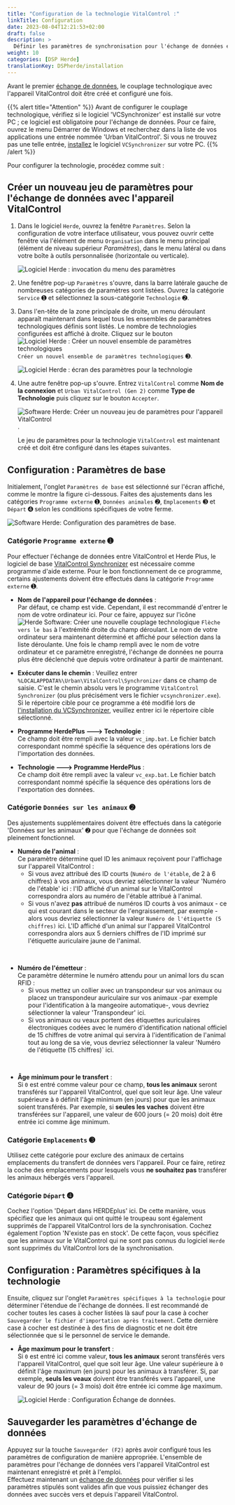 ```yaml
---
title: "Configuration de la technologie VitalControl :"
linkTitle: Configuration
date: 2023-08-04T12:21:53+02:00
draft: false
description: >
  Définir les paramètres de synchronisation pour l'échange de données entre le logiciel *Herde* et l'appareil VitalControl.
weight: 10
categories: [DSP Herde]
translationKey: DSPherde/installation
---
```

Avant le premier [échange de données](../data-exchange/), le couplage technologique avec l'appareil VitalControl doit être créé et configuré une fois.

{{% alert title="Attention" %}}
Avant de configurer le couplage technologique, vérifiez si le logiciel 'VCSynchronizer' est installé sur votre PC ; ce logiciel est obligatoire pour l'échange de données. Pour ce faire, ouvrez le menu Démarrer de Windows et recherchez dans la liste de vos applications une entrée nommée 'Urban VitalControl'. Si vous ne trouvez pas une telle entrée, [installez](../../vcsynchronizer/installation/) le logiciel `VCSynchronizer` sur votre PC.
{{% /alert %}}

Pour configurer la technologie, procédez comme suit :

## Créer un nouveau jeu de paramètres pour l'échange de données avec l'appareil VitalControl

1. Dans le logiciel `Herde`, ouvrez la fenêtre `Paramètres`. Selon la configuration de votre interface utilisateur, vous pouvez ouvrir cette fenêtre via l'élément de menu `Organisation` dans le menu principal (élément de niveau supérieur _Paramètres_), dans le menu latéral ou dans votre boîte à outils personnalisée (horizontale ou verticale).

   ![Logiciel Herde : invocation du menu des paramètres](../screenshots/settings.png "Herde : invoquer les Paramètres")

1. Une fenêtre pop-up `Paramètres` s'ouvre, dans la barre latérale gauche de nombreuses catégories de paramètres sont listées. Ouvrez la catégorie `Service` ➊ et sélectionnez la sous-catégorie `Technologie` ➋.

1. Dans l'en-tête de la zone principale de droite, un menu déroulant apparaît maintenant dans lequel tous les ensembles de paramètres technologiques définis sont listés. Le nombre de technologies configurées est affiché à droite. Cliquez sur le bouton ![Logiciel Herde : Créer un nouvel ensemble de paramètres technologiques](/icons/new.png "Herde : Créer un Couplage Technologique") `Créer un nouvel ensemble de paramètres technologiques` ➌.

   ![Logiciel Herde : écran des paramètres pour la technologie](../screenshots/settings-technology.png "Herde : Paramètres pour la Technologie")

1. Une autre fenêtre pop-up s'ouvre. Entrez `VitalControl` comme **Nom de la connexion** et `Urban VitalControl (Gen 2)` comme **Type de Technologie** puis cliquez sur le bouton `Accepter`.

   ![Software Herde: Créer un nouveau jeu de paramètres pour l'appareil VitalControl](../screenshots/new-technology.png "Créer une nouvelle technologie : VitalControl").

   Le jeu de paramètres pour la technologie `VitalControl` est maintenant créé et doit être configuré dans les étapes suivantes.

## Configuration : Paramètres de base

Initialement, l'onglet `Paramètres de base` est sélectionné sur l'écran affiché, comme le montre la figure ci-dessous. Faites des ajustements dans les catégories `Programme externe` ➊, `Données animales` ➋, `Emplacements` ➌ et `Départ` ➍ selon les conditions spécifiques de votre ferme.

   ![Software Herde: Configuration des paramètres de base](../screenshots/basic-settings.png "Technologie VitalControl : Paramètres de base").
   
### Catégorie `Programme externe` ➊

Pour effectuer l'échange de données entre VitalControl et Herde Plus, le logiciel de base [VitalControl Synchronizer](../../vcsynchronizer) est nécessaire comme programme d'aide externe. Pour le bon fonctionnement de ce programme, certains ajustements doivent être effectués dans la catégorie `Programme externe` ➊.

- **Nom de l'appareil pour l'échange de données** :  
  Par défaut, ce champ est vide. Cependant, il est recommandé d'entrer le nom de votre ordinateur ici. Pour ce faire, appuyez sur l'icône ![Herde Software: Créer une nouvelle couplage technologique](/icons/arrow-down.png "Herde : Créer un couplage technologique") `Flèche vers le bas` à l'extrémité droite du champ déroulant. Le nom de votre ordinateur sera maintenant déterminé et affiché pour sélection dans la liste déroulante. Une fois le champ rempli avec le nom de votre ordinateur et ce paramètre enregistré, l'échange de données ne pourra plus être déclenché que depuis votre ordinateur à partir de maintenant.

- **Exécuter dans le chemin** :
  Veuillez entrer `%LOCALAPPDATA%\Urban\VitalControl\Synchronizer` dans ce champ de saisie. C'est le chemin absolu vers le programme `VitalControl Synchronizer` (ou plus précisément vers le fichier `vcsynchronizer.exe`). Si le répertoire cible pour ce programme a été modifié lors de [l'installation du VCSynchronizer](../../vcsynchronizer/installation), veuillez entrer ici le répertoire cible sélectionné.

- **Programme HerdePlus 🡒 Technologie** :  
  Ce champ doit être rempli avec la valeur `vc_imp.bat`. Le fichier batch correspondant nommé spécifie la séquence des opérations lors de l'importation des données.

- **Technologie 🡒 Programme HerdePlus** :  
  Ce champ doit être rempli avec la valeur `vc_exp.bat`. Le fichier batch correspondant nommé spécifie la séquence des opérations lors de l'exportation des données.

### Catégorie `Données sur les animaux` ➋

Des ajustements supplémentaires doivent être effectués dans la catégorie 'Données sur les animaux' ➋ pour que l'échange de données soit pleinement fonctionnel.

- **Numéro de l'animal** :  
  Ce paramètre détermine quel ID les animaux reçoivent pour l'affichage sur l'appareil VitalControl :
  - Si vous avez attribué des ID courts (`Numéro de l'étable`, de 2 à 6 chiffres) à vos animaux, vous devriez sélectionner la valeur 'Numéro de l'étable' ici : l'ID affiché d'un animal sur le VitalControl correspondra alors au numéro de l'étable attribué à l'animal.
  - Si vous n'avez **pas** attribué de numéros ID courts à vos animaux - ce qui est courant dans le secteur de l'engraissement, par exemple - alors vous devriez sélectionner la valeur `Numéro de l'étiquette (5 chiffres)` ici. L'ID affiché d'un animal sur l'appareil VitalControl correspondra alors aux 5 derniers chiffres de l'ID imprimé sur l'étiquette auriculaire jaune de l'animal.
  
<br>

- **Numéro de l'émetteur** :  
  Ce paramètre détermine le numéro attendu pour un animal lors du scan RFID :  
  - Si vous mettez un collier avec un transpondeur sur vos animaux ou placez un transpondeur auriculaire sur vos animaux -par exemple pour l'identification à la mangeoire automatique-, vous devriez sélectionner la valeur 'Transpondeur' ici.
  - Si vos animaux ou veaux portent des étiquettes auriculaires électroniques codées avec le numéro d'identification national officiel de 15 chiffres de votre animal qui servira à l'identification de l'animal tout au long de sa vie, vous devriez sélectionner la valeur 'Numéro de l'étiquette (15 chiffres)` ici.

<br>

- **Âge minimum pour le transfert** :  
  Si `0` est entré comme valeur pour ce champ, **tous les animaux** seront transférés sur l'appareil VitalControl, quel que soit leur âge. Une valeur supérieure à `0` définit l'âge minimum (en jours) pour que les animaux soient transférés. Par exemple, si **seules les vaches** doivent être transférées sur l'appareil, une valeur de 600 jours (= 20 mois) doit être entrée ici comme âge minimum.

### Catégorie `Emplacements` ➌

Utilisez cette catégorie pour exclure des animaux de certains emplacements du transfert de données vers l'appareil. Pour ce faire, retirez la coche des emplacements pour lesquels vous **ne souhaitez pas** transférer les animaux hébergés vers l'appareil.

### Catégorie `Départ` ➍

Cochez l'option 'Départ dans HERDEplus' ici. De cette manière, vous spécifiez que les animaux qui ont quitté le troupeau sont également supprimés de l'appareil VitalControl lors de la synchronisation.
Cochez également l'option 'N'existe pas en stock'. De cette façon, vous spécifiez que les animaux sur le VitalControl qui ne sont pas connus du logiciel `Herde` sont supprimés du VitalControl lors de la synchronisation.

## Configuration : Paramètres spécifiques à la technologie

Ensuite, cliquez sur l'onglet `Paramètres spécifiques à la technologie` pour déterminer l'étendue de l'échange de données. Il est recommandé de cocher toutes les cases à cocher listées là sauf pour la case à cocher `Sauvegarder le fichier d'importation après traitement`. Cette dernière case à cocher est destinée à des fins de diagnostic et ne doit être sélectionnée que si le personnel de service le demande.

- **Âge maximum pour le transfert** :  
  Si `0` est entré ici comme valeur, **tous les animaux** seront transférés vers l'appareil VitalControl, quel que soit leur âge. Une valeur supérieure à `0` définit l'âge maximum (en jours) pour les animaux à transférer. Si, par exemple, **seuls les veaux** doivent être transférés vers l'appareil, une valeur de 90 jours (= 3 mois) doit être entrée ici comme âge maximum.

   ![Logiciel Herde : Configuration Échange de données](../screenshots/technology-specific-settings.png "Échange de données : paramètres spécifiques").

## Sauvegarder les paramètres d'échange de données

Appuyez sur la touche `Sauvegarder (F2)` après avoir configuré tous les paramètres de configuration de manière appropriée. L'ensemble de paramètres pour l'échange de données vers l'appareil VitalControl est maintenant enregistré et prêt à l'emploi.  
Effectuez maintenant un [échange de données](../data-exchange/) pour vérifier si les paramètres stipulés sont valides afin que vous puissiez échanger des données avec succès vers et depuis l'appareil VitalControl.
